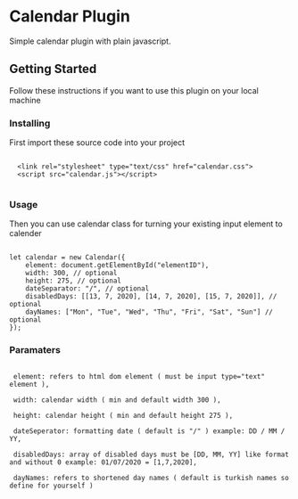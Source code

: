 # Calendar Plugin

Simple calendar plugin with plain javascript.

## Getting Started

Follow these instructions if you want to use this plugin on your local machine

### Installing
  First import these source code into your project
  
   ```
   
     <link rel="stylesheet" type="text/css" href="calendar.css">
     <script src="calendar.js"></script>
     
   ```
### Usage 

Then you can use calendar class for turning your existing input element to calender
```

let calendar = new Calendar({
    element: document.getElementById("elementID"), 
    width: 300, // optional
    height: 275, // optional
    dateSeparator: "/", // optional
    disabledDays: [[13, 7, 2020], [14, 7, 2020], [15, 7, 2020]], // optional
    dayNames: ["Mon", "Tue", "Wed", "Thu", "Fri", "Sat", "Sun"] // optional
});

```

### Paramaters

```

 element: refers to html dom element ( must be input type="text" element ),
 
 width: calendar width ( min and default width 300 ),
 
 height: calendar height ( min and default height 275 ),
 
 dateSeperator: formatting date ( default is "/" ) example: DD / MM / YY,
 
 disabledDays: array of disabled days must be [DD, MM, YY] like format and without 0 example: 01/07/2020 = [1,7,2020],
 
 dayNames: refers to shortened day names ( default is turkish names so define for yourself ) 
 
```
